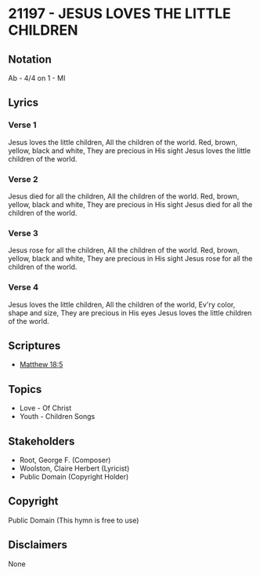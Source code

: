 # 21197 - JESUS LOVES THE LITTLE CHILDREN

## Notation

Ab - 4/4 on 1 - MI

## Lyrics

### Verse 1

Jesus loves the little children, All the children of the world. Red, brown, yellow, black and white, They are precious in His sight Jesus loves the little children of the world.

### Verse 2

Jesus died for all the children, All the children of the world.  Red, brown, yellow, black and white, They are precious in His sight Jesus died for all the children of the world.

### Verse 3

Jesus rose for all the children, All the children of the world. Red, brown, yellow, black and white, They are precious in His sight Jesus rose for all the children of the world.

### Verse 4

Jesus loves the little children, All the children of the world, Ev'ry color, shape and size, They are precious in His eyes Jesus loves the little children of the world.


## Scriptures

- [Matthew 18:5](https://www.biblegateway.com/passage/?search=Matthew%2018%3A5)

## Topics

- Love - Of Christ
- Youth - Children Songs

## Stakeholders

- Root, George F. (Composer)
- Woolston, Claire Herbert (Lyricist)
- Public Domain (Copyright Holder)

## Copyright

Public Domain
(This hymn is free to use)

## Disclaimers

None

